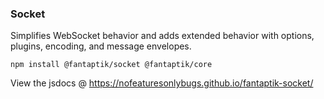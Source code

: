 ### Socket

Simplifies WebSocket behavior and adds extended behavior with options, plugins, encoding, and message envelopes.

```
npm install @fantaptik/socket @fantaptik/core
```

View the jsdocs @ https://nofeaturesonlybugs.github.io/fantaptik-socket/